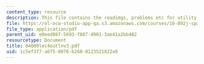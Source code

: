 ```yaml
---
content_type: resource
description: This file contains the readimgs, problems etc for utility theory.
file: https://ol-ocw-studio-app-qa.s3.amazonaws.com/courses/16-892j-space-system-architecture-and-design-fall-2004/1c5ef3f7a6f50076b2608123521822a9_04000lec4outlnv3.pdf
file_type: application/pdf
parent_uid: e0eed86f-5693-f887-d901-3ae41a2bb482
resourcetype: Document
title: 04000lec4outlnv3.pdf
uid: 1c5ef3f7-a6f5-0076-b260-8123521822a9
---
```

